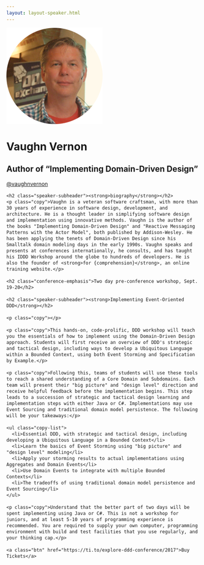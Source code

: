 ```yaml
---
layout: layout-speaker.html
---
```


<div class="container section featured-speaker">
  <div class="row">
  <div class="col-xs-12 col-sm-2 img-container">
    <img class="speaker-page-img" src="../img/speakers/Vaughn-Vernon-ON.png" />
  </div>
  <div class="col-xs-12 col-sm-10 copy-container">
    <h1 class="speaker-header">Vaughn Vernon</h1>
    <h2 class="speaker-subtitle">Author of “Implementing Domain-Driven Design”</h2>
    <p class="copy"><a class="speaker-handle" href="https://twitter.com/vaughnvernon" target="_blank">@vaughnvernon</a></p>

    <h2 class="speaker-subheader"><strong>biography</strong></h2>
    <p class="copy">Vaughn is a veteran software craftsman, with more than 30 years of experience in software design, development, and architecture. He is a thought leader in simplifying software design and implementation using innovative methods. Vaughn is the author of the books "Implementing Domain-Driven Design" and "Reactive Messaging Patterns with the Actor Model", both published by Addison-Wesley. He has been applying the tenets of Domain-Driven Design since his Smalltalk domain modeling days in the early 1990s. Vaughn speaks and presents at conferences internationally, he consults, and has taught his IDDD Workshop around the globe to hundreds of developers. He is also the founder of <strong>for {comprehension}</strong>, an online training website.</p>

    <h2 class="conference-emphasis">Two day pre-conference workshop, Sept. 19-20</h2>

    <h2 class="speaker-subheader"><strong>Implementing Event-Oriented DDD</strong></h2>

    <p class="copy"></p>

    <p class="copy">This hands-on, code-prolific, DDD workshop will teach you the essentials of how to implement using the Domain-Driven Design approach. Students will first receive an overview of DDD's strategic and tactical design, including ways to develop a Ubiquitous Language within a Bounded Context, using both Event Storming and Specification by Example.</p>

    <p class="copy">Following this, teams of students will use these tools to reach a shared understanding of a Core Domain and Subdomains. Each team will present their "big picture" and "design level" direction and receive helpful feedback before the implementation begins. This step leads to a succession of strategic and tactical design learning and implementation steps with either Java or C#. Implementations may use Event Sourcing and traditional domain model persistence. The following will be your takeaways:</p>

    <ul class="copy-list">
      <li>Essential DDD, with strategic and tactical design, including developing a Ubiquitous Language in a Bounded Context</li>
      <li>Learn the basics of Event Storming using "big picture" and "design level" modeling</li>
      <li>Apply your storming results to actual implementations using Aggregates and Domain Events</li>
      <li>Use Domain Events to integrate with multiple Bounded Contexts</li>
      <li>The tradeoffs of using traditional domain model persistence and Event Sourcing</li>
    </ul>

    <p class="copy">Understand that the better part of two days will be spent implementing using Java or C#. This is not a workshop for juniors, and at least 5-10 years of programming experience is recommended. You are required to supply your own computer, programming environment with build and test facilities that you use regularly, and your thinking cap.</p>

    <a class="btn" href="https://ti.to/explore-ddd-conference/2017">Buy Tickets</a>

  </div>
</div>
</div>
